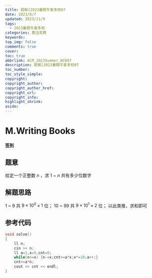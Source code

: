 ```yaml
---
title: 题解|2023暑期牛客多校07
date: 2023/8/7
updated: 2023/11/9
tags:
  - 2023暑期牛客多校
categories: 算法竞赛
keywords:
top_img: false
comments: true
cover:
toc: true
abbrlink: ACM_2023Summer_NCD07
description: 题解|2023暑期牛客多校07
toc_number:
toc_style_simple:
copyright:
copyright_author:
copyright_author_href:
copyright_url:
copyright_info:
highlight_shrink:
aside:
---
```


# M.Writing Books
**签到**
## 题意
给定一个正整数 $n$ ，求 $1$ ~ $n$ 共有多少位数字

## 解题思路
$1$ ~ $9$ 共 $9\times 10^0 \times 1$ 位；
$10$ ~ $99$ 共 $9\times 10^1 \times 2$ 位；
以此类推，求和即可

## 参考代码
```cpp
void solve()
{
    ll n;
    cin >> n;
    ll a=1,x=9,cnt=0;
    while(n>=x) {n-=x;cnt+=a*x;x*=10;a++;}
    cnt+=a*n;
    cout << cnt << endl;
}
```